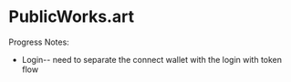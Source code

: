 # PublicWorks.art

Progress Notes:
- Login-- need to separate the connect wallet with the login with token flow